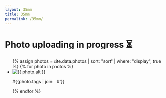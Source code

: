 ```yaml
---
layout: 35mm
title: 35mm
permalink: /35mm/
---
```


# Photo uploading in progress ⏳
<ul class="photo-list">
  {% assign photos = site.data.photos 
    | sort: "sort" 
    | where: "display", true
  %}
  {% for photo in photos %}
    <li class="photo-item aos-jeehye">
      <a class="modal-link">
        <img alt="{{ photo.alt }}" src="{{ photo.link }}">
        <p>#{{photo.tags | join: ' #'}}</p>
      </a>
    </li>
  {% endfor %}
</ul>
